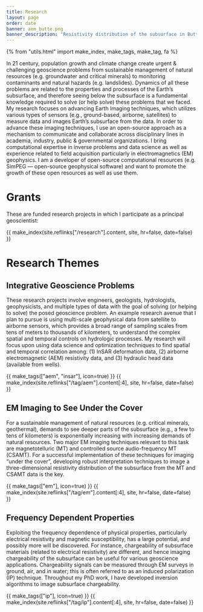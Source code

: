```yaml
---
title: Research
layout: page
order: date
banner: aem_butte.png
banner_description: "Resistivity distribution of the subsurface in Butte and Glenn Counties, CA, U.S.A."
---
```


{% from "utils.html" import make_index, make_tags, make_tag, fa %}



In 21 century, population growth and climate change create urgent & challenging geoscience problems from sustainable management of natural resources (e.g. groundwater and critical minerals) to monitoring contaminants and natural hazards (e.g. landslides). Dynamics of all these problems are related to the properties and processes of the Earth’s subsurface, and therefore seeing below the subsurface is a fundamental knowledge required to solve (or help solve) these problems that we faced. My research focuses on advancing Earth Imaging techniques, which utilizes various types of sensors (e.g., ground-based, airborne, satellites) to measure data and images Earth’s subsurface from the data. In order to advance these imaging techniques, I use an open-source approach as a mechanism to communicate and collaborate across disciplinary lines in academia, industry, public & governmental organizations. I bring computational expertise in inverse problems and data science as well as experience related to field acquisition particularly in electromagnetics (EM) geophysics. I am a developer of open-source computational resources (e.g. SimPEG — open-source geophysical software) and want to promote the growth of these open resources as well as use them. 


# Grants

These are funded research projects in which I participate as a principal geoscientist:

<div class="research-index">
    {{ make_index(site.reflinks["/research"].content, site, hr=false, date=false) }}
</div>


# Research Themes

## Integrative Geoscience Problems
These research projects involve engineers, geologists, hydrologists, geophysicists, and multiple types of data with the goal of solving (or helping to solve) the posed geoscience problem. An example research avenue that I plan to pursue is using multi-scale geophysical data from satellite to airborne sensors, which provides a broad range of sampling scales from tens of meters to thousands of kilometers, to understand the complex spatial and temporal controls on hydrologic processes. My research will focus upon using data science and optimization techniques to find spatial and temporal correlation among: (1) InSAR deformation data, (2) airborne electromagnetic (AEM) resistivity data, and (3) hydraulic head data (available from wells). 

<div class="research-index">
    {{ make_tags(["aem", "insar"], icon=true) }}
    {{ make_index(site.reflinks["/tag/aem"].content[:4], site, hr=false, date=false) }}
</div>

## EM Imaging to See Under the Cover
For a sustainable management of natural resources (e.g. critical minerals, geothermal), demands to see deeper parts of the subsurface (e.g., a few to tens of kilometers) is exponentially increasing with increasing demands of natural resources. Two major EM imaging techniques relevant to this task are magnetotelluric (MT) and controlled source audio-frequency MT (CSAMT). For a successful implementation of these techniques for imaging “under the cover”, developing robust interpretation techniques to image a three-dimensional resistivity distribution of the subsurface from the MT and CSAMT data is the key. 

<div class="research-index">
    {{ make_tags(["em"], icon=true) }}
    {{ make_index(site.reflinks["/tag/em"].content[:4], site, hr=false, date=false) }}
</div>

## Frequency Dependent Properties
Exploiting the frequency dependence of physical properties, particularly electrical resistivity and magnetic susceptibility, has a large potential, and possibly more will be discovered. For instance, chargeability of subsurface materials (related to electrical resistivity) are different, and hence imaging chargeability of the subsurface can be useful for various geoscience applications. Chargeability signals can be measured through EM surveys in ground, air, and in water; this is often referred to as an induced polarization (IP) technique.  Throughout my PhD work, I have developed inversion algorithms to image subsurface chargeability. 

<div class="research-index">
    {{ make_tags(["ip"], icon=true) }}
    {{ make_index(site.reflinks["/tag/ip"].content[:4], site, hr=false, date=false) }}
</div>
